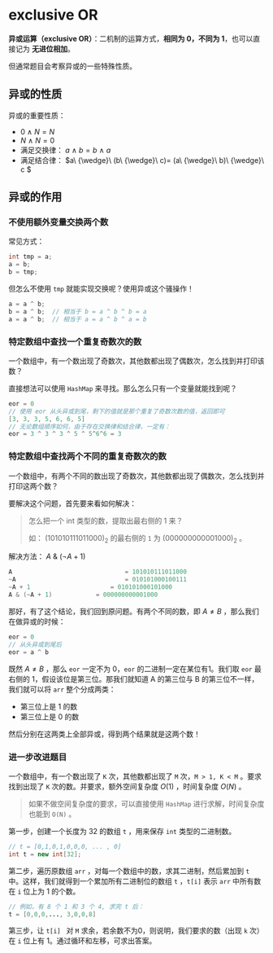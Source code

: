 # exclusive OR

**异或运算（exclusive OR）**：二机制的运算方式，**相同为 0，不同为 1**，也可以直接记为 **无进位相加**。

但通常题目会考察异或的一些特殊性质。

## 异或的性质

异或的重要性质：

- $0\ {\wedge}\ N = N$
- $N\ {\wedge}\ N = 0$
- 满足交换律： $a\ {\wedge}\ b = b\ {\wedge}\ a$ 
- 满足结合律： $a\ {\wedge}\ (b\ {\wedge}\ c)= (a\ {\wedge}\ b)\ {\wedge}\ c $ 

## 异或的作用

### 不使用额外变量交换两个数

常见方式：

```java
int tmp = a;
a = b;
b = tmp;
```

但怎么不使用 `tmp` 就能实现交换呢？使用异或这个骚操作！

```java
a = a ^ b;
b = a ^ b;	// 相当于 b = a ^ b ^ b = a
a = a ^ b;	// 相当于 a = a ^ b ^ a = b
```

### 特定数组中查找一个重复奇数次的数

一个数组中，有一个数出现了奇数次，其他数都出现了偶数次，怎么找到并打印该数？

直接想法可以使用 `HashMap` 来寻找。那么怎么只有一个变量就能找到呢？

```java
eor = 0
// 使用 eor 从头异或到尾，剩下的值就是那个重复了奇数次数的值，返回即可
[3, 3, 3, 5, 6, 6, 5]
// 无论数组顺序如何，由于存在交换律和结合律，一定有：
eor = 3 ^ 3 ^ 3 ^ 5 ^ 5^6^6 = 3
```

### 特定数组中查找两个不同的重复奇数次的数

一个数组中，有两个不同的数出现了奇数次，其他数都出现了偶数次，怎么找到并打印这两个数？

要解决这个问题，首先要来看如何解决：

> 怎么把一个 int 类型的数，提取出最右侧的 1 来？
>
> 如： $(101010111011000)_2$  的最右侧的 `1` 为 $(000000000001000)_2$ 。

解决方法： $A\  \&\  (\neg A +1)$ 

```java
A  								= 101010111011000
~A 								= 010101000100111
~A + 1  					= 010101000101000
A & (~A + 1)			= 000000000001000
```

那好，有了这个结论，我们回到原问题。有两个不同的数，即 $A \neq B$ ，那么我们在做异或的时候：

```java
eor = 0
// 从头异或到尾后
eor = a ^ b
```

既然 $A \neq B$ ，那么 `eor` 一定不为 0，`eor` 的二进制一定在某位有1。我们取 `eor` 最右侧的 1，假设该位是第三位。那我们就知道 A 的第三位与 B 的第三位不一样，我们就可以将 `arr` 整个分成两类：

- 第三位上是 1 的数
- 第三位上是 0 的数

然后分别在这两类上全部异或，得到两个结果就是这两个数！

### 进一步改进题目

一个数组中，有一个数出现了 `K` 次，其他数都出现了 `M` 次，`M > 1, K < M` 。要求找到出现了 `K` 次的数。并要求，额外空间复杂度 $O(1)$ ，时间复杂度 $O(N)$ 。

> 如果不做空间复杂度的要求，可以直接使用 `HashMap` 进行求解，时间复杂度也能到 `O(N)` 。

第一步，创建一个长度为 32 的数组 `t` ，用来保存 `int` 类型的二进制数。

```java
// t = [0,1,0,1,0,0,0, ... , 0]
int t = new int[32];
```

第二步，遍历原数组 `arr` ，对每一个数组中的数，求其二进制，然后累加到 `t` 中。这样，我们就得到一个累加所有二进制位的数组 `t` ，`t[i]` 表示 `arr` 中所有数在 `i` 位上为 1 的个数。

```java
// 例如，有 8 个 1 和 3 个 4, 求完 t 后：
t = [0,0,0,..., 3,0,0,8]
```

第三步，让 `t[i] ` 对 `M` 求余，若余数不为0，则说明，我们要求的数（出现 `k` 次）在 `i` 位上有 1。通过循环和左移，可求出答案。